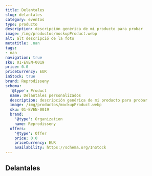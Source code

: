 ```yaml
---
title: Delantales
slug: delantales
category: eventos
type: producto
description: descripción genérica de mi producto para probar
image: /img/productos/mockupProduct.webp
alt: alt descripció de la foto
metatitle: .nan
tags:
- nan
navigation: true
sku: 01-EVEN-0019
price: 0.0
priceCurrency: EUR
inStock: true
brand: Reprodisseny
schema:
  '@type': Product
  name: Delantales personalizados
  description: descripción genérica de mi producto para probar
  image: /img/productos/mockupProduct.webp
  sku: 01-EVEN-0019
  brand:
    '@type': Organization
    name: Reprodisseny
  offers:
    '@type': Offer
    price: 0.0
    priceCurrency: EUR
    availability: https://schema.org/InStock
---
```


## Delantales


